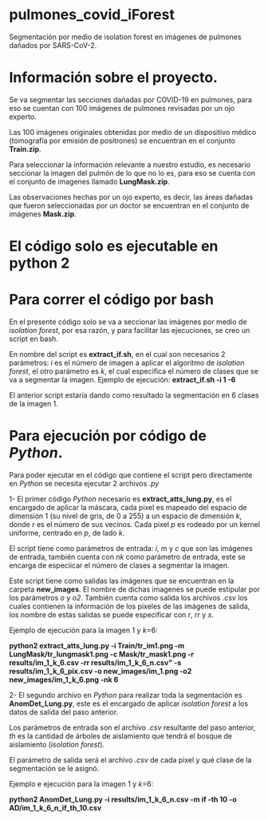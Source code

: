 # pulmones_covid_iForest
Segmentación por medio de isolation forest en imágenes de pulmones dañados por SARS-CoV-2.

# Información sobre el proyecto.

Se va segmentar las secciones dañadas por COVID-19 en pulmones, para eso se cuentan con 100 imágenes de pulmones revisadas por un ojo experto.

Las 100 imágenes originales obtenidas por medio de un dispositivo médico (tomografía por emisión de positrones) se encuentran en el conjunto **Train.zip**.

Para seleccionar la información relevante a nuestro estudio, es necesario seccionar la imagen del pulmón de lo que no lo es, para eso se cuenta con el conjunto de imagenes llamado **LungMask.zip**.

Las observaciones hechas por un ojo experto, es decir, las áreas dañadas que fueron seleccionadas por un doctor se encuentran en el conjunto de imágenes **Mask.zip**.

# El código solo es ejecutable en python 2
# Para correr el código por bash
En el presente código solo se va a seccionar las imágenes por medio de _isolation forest_, por esa razón, y para facilitar las ejecuciones, se creo un script en bash.

En nombre del script es **extract_if.sh**, en el cual son necesarios 2 parámetros: _i_ es el número de imagen a aplicar el algoritmo de _isolation forest_, el otro parámetro es _k_, el cual especifica el número de clases que se va a segmentar la imagen.
Ejemplo de ejecución: 
**extract_if.sh -i 1 -6**

El anterior script estaría dando como resultado la segmentación en 6 clases de la imagen 1.

# Para ejecución por código de _Python_.
Para poder ejecutar en el código que contiene el script pero directamente en _Python_ se necesita ejecutar 2 archivos _.py_

1- El primer código _Python_ necesario es **extract_atts_lung.py**, es el encargado de aplicar la máscara, cada pixel es mapeado del espacio de dimensión 1 (su nivel de gris, de 0 a 255) a un espacio de dimensión _k_, donde _r_ es el número de sus vecinos. Cada pixel _p_ es rodeado por un kernel uniforme, centrado en _p_, de lado _k_.

El script tiene como parámetros de entrada: _i_, _m_ y _c_ que son las imágenes de entrada, también cuenta con _nk_ como parámetro de entrada, este se encarga de especiicar el número de clases a segmentar la imagen.

Este script tiene como salidas las imágenes que se encuentran en la carpeta **new_images**. El nombre de dichas imagenes se puede estipular por los parámetros _o_ y _o2_. También cuenta como salida los archivos _.csv_ los cuales contienen la información de los pixeles de las imágenes de salida, los nombre de estas salidas se puede especificar con _r_, _rr_ y _s_.

Ejemplo de ejecución para la imagen 1 y _k_=6:

**python2 extract_atts_lung.py  -i Train/tr_im1.png  -m  LungMask/tr_lungmask1.png  -c Mask/tr_mask1.png  -r results/im_1_k_6.csv  -rr results/im_1_k_6_n.csv"  -s results/im_1_k_6_pix.csv  -o new_images/im_1.png  -o2 new_images/im_1_k_6.png -nk 6**

2- El segundo archivo en _Python_ para realizar toda la segmentación es **AnomDet_Lung.py**, este es el encargado de aplicar _isolation forest_ a los datos de salida del paso anterior.

Los parámetros de entrada son el archivo _.csv_ resultante del paso anterior, _th_ es la cantidad de árboles de aislamiento que tendrá el bosque de aislamiento (_isolation forest_).

El parámetro de salida será el archivo _.csv_ de cada pixel y qué clase de la segmentación se le asignó.

Ejemplo e ejecución para la imagen 1 y _k_=6:

**python2 AnomDet_Lung.py  -i results/im_1_k_6_n.csv -m if  -th 10  -o AD/im_1_k_6_n_if_th_10.csv**




